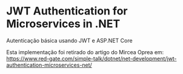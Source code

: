 # JWT Authentication for Microservices in .NET
Autenticação básica usando JWT e ASP.NET Core

Esta implementação foi retirado do 
artigo do Mircea Oprea em: https://www.red-gate.com/simple-talk/dotnet/net-development/jwt-authentication-microservices-net/

